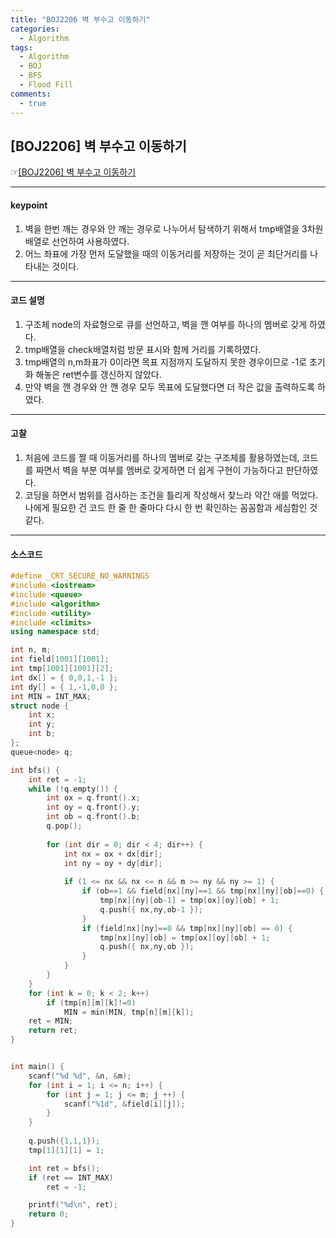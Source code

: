 ```yaml
---
title: "BOJ2206 벽 부수고 이동하기"
categories:
  - Algorithm
tags:
  - Algorithm
  - BOJ
  - BFS
  - Flood Fill
comments:
  - true
---
```


## [BOJ2206] 벽 부수고 이동하기
 ☞[[BOJ2206] 벽 부수고 이동하기](https://www.acmicpc.net/problem/2206)

---

#### keypoint
1. 벽을 한번 깨는 경우와 안 깨는 경우로 나누어서 탐색하기 위해서 tmp배열을 3차원 배열로 선언하여 사용하였다.
2. 어느 좌표에 가장 먼저 도달했을 때의 이동거리를 저장하는 것이 곧 최단거리를 나타내는 것이다.

---

#### 코드 설명
1. 구조체 node의 자료형으로 큐를 선언하고, 벽을 깬 여부를 하나의 멤버로 갖게 하였다.
2. tmp배열을 check배열처럼 방문 표시와 함께 거리를 기록하였다.
3. tmp배열의 n,m좌표가 0이라면 목표 지점까지 도달하지 못한 경우이므로 -1로 초기화 해놓은 ret변수를 갱신하지 않았다.
4. 만약 벽을 깬 경우와 안 깬 경우 모두 목표에 도달했다면 더 작은 값을 출력하도록 하였다.

---

#### 고찰
1. 처음에 코드를 짤 때 이동거리를 하나의 멤버로 갖는 구조체를 활용하였는데, 코드를 짜면서 벽을 부분 여부를 멤버로 갖게하면 더 쉽게 구현이 가능하다고 판단하였다.
2. 코딩을 하면서 범위를 검사하는 조건을 틀리게 작성해서 찾느라 약간 애를 먹었다. 나에게 필요한 건 코드 한 줄 한 줄마다 다시 한 번 확인하는 꼼꼼함과 세심함인 것 같다.

---

#### 소스코드
```cpp
#define _CRT_SECURE_NO_WARNINGS
#include <iostream>
#include <queue>
#include <algorithm>
#include <utility>
#include <climits>
using namespace std;

int n, m;
int field[1001][1001];
int tmp[1001][1001][2];
int dx[] = { 0,0,1,-1 };
int dy[] = { 1,-1,0,0 };
int MIN = INT_MAX;
struct node {
	int x;
	int y;
	int b;
};
queue<node> q;

int bfs() {
	int ret = -1;
	while (!q.empty()) {
		int ox = q.front().x;
		int oy = q.front().y;
		int ob = q.front().b;
		q.pop();
		
		for (int dir = 0; dir < 4; dir++) {
			int nx = ox + dx[dir];
			int ny = oy + dy[dir];
			
			if (1 <= nx && nx <= n && m >= ny && ny >= 1) {
				if (ob==1 && field[nx][ny]==1 && tmp[nx][ny][ob]==0) {
					tmp[nx][ny][ob-1] = tmp[ox][oy][ob] + 1;
					q.push({ nx,ny,ob-1 });
				}
				if (field[nx][ny]==0 && tmp[nx][ny][ob] == 0) {
					tmp[nx][ny][ob] = tmp[ox][oy][ob] + 1;
					q.push({ nx,ny,ob });
				}
			}
		}
	}
	for (int k = 0; k < 2; k++) 
		if (tmp[n][m][k]!=0) 
			MIN = min(MIN, tmp[n][m][k]);
	ret = MIN;
	return ret;
}


int main() {
	scanf("%d %d", &n, &m);
	for (int i = 1; i <= n; i++) {
		for (int j = 1; j <= m; j ++) {
			scanf("%1d", &field[i][j]);
		}
	}
	
	q.push({1,1,1});
	tmp[1][1][1] = 1;

	int ret = bfs();
	if (ret == INT_MAX)
		ret = -1;

	printf("%d\n", ret);
	return 0;
}
```
